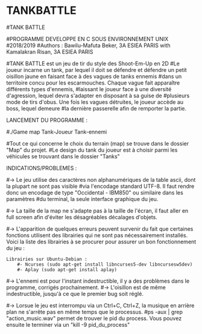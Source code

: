 # TANKBATTLE
#TANK BATTLE

#PROGRAMME DEVELOPPE EN C SOUS ENVIRONNEMENT UNIX
#2018/2019
#Authors : Bawilu-Mafuta Beker, 3A ESIEA PARIS
with Kamalakran Risan, 3A ESIEA PARIS


#TANK BATTLE est un jeu de tir du style des Shoot-Em-Up en 2D
#Le joueur incarne un tank, par lequel il doit se défendre et défendre un petit oisillon jaune en faisant face à des vagues de tanks ennemis 
#dans un territoire concu pour les escarmouches. Chaque vague fait apparaître différents types d'ennemis, 
#laissant le joueur face à une diversité d'agression, lequel devra s'adapter en disposant à sa guise de 
#plusieurs mode de tirs d'obus. Une fois les vagues détruites, le joueur accède au boss, lequel demeure
#la dernière passerelle afin de remporter la partie.


LANCEMENT DU PROGRAMME :

#./Game map Tank-Joueur Tank-ennemi

#Tout ce qui concerne le choix du terrain (map) se trouve dans le dossier "Map" du projet.
#Le design du tank du joueur est à choisir parmi les véhicules se trouvant dans le dossier "Tanks"


INDICATIONS/PROBLEMES :

#-> Le jeu utilise des caractères non alphanumériques de la table ascii, dont la plupart ne sont pas visible
#via l'encodage standard UTF-8. Il faut rendre donc un encodage de type "Occidental - IBM850" ou similaire dans les paramètres
#du terminal, la seule interface graphique du jeu.

#-> La taille de la map ne s'adapte pas à la taille de l'écran, il faut aller en full screen afin d'éviter les désagréables décalages d'objets. 

#-> L'apparition de quelques erreurs peuvent survenir du fait que certaines fonctions utilisent des librairies qui ne sont pas nécessairement installés.
Voici la liste des librairies à se procurer pour assurer un bon fonctionnement du jeu :

	Librairies sur Ubuntu-Debian :
		#- Ncurses (sudo apt-get install libncurses5-dev libncursesw5dev)
		#- Aplay (sudo apt-get install aplay)

#-> L'ennemi est pour l'instant indestructible, il y a des problèmes dans le programme, corrigés prochainement.
  #-> L'oisillon est de même indestructible, jusqu'à ce que le premier bug soit réglé.

#-> Lorsue le jeu est interrompu via un Ctrl+C, Ctrl+Z, la musique en arrière plan ne s'arrête pas en même temps que le processus.
   #ps -aux | grep "action_music.wav" permet de trouver le pid du process. Vous pouvez ensuite le terminer via un "kill -9 pid_du_process"

